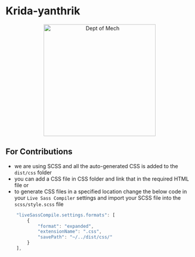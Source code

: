 # Krida-yanthrik

<p align="center">
  <a href="https://engineer-nitk.github.io/">
    <img width="300" src="ky logo white copy.png" alt="Dept of Mech"/>
  </a>
</p>


## For Contributions 
- we are using SCSS and all the auto-generated CSS is added to the `dist/css` folder
- you can add a CSS file in CSS folder and link that in the required HTML file or
- to generate CSS files in a specified location change the below code in your `Live Sass Compiler` settings and import your SCSS file into the `scss/style.scss` file
```js
    "liveSassCompile.settings.formats": [   
        {
            "format": "expanded",
            "extensionName": ".css",
            "savePath": "~/../dist/css/"
        }
    ],
```

